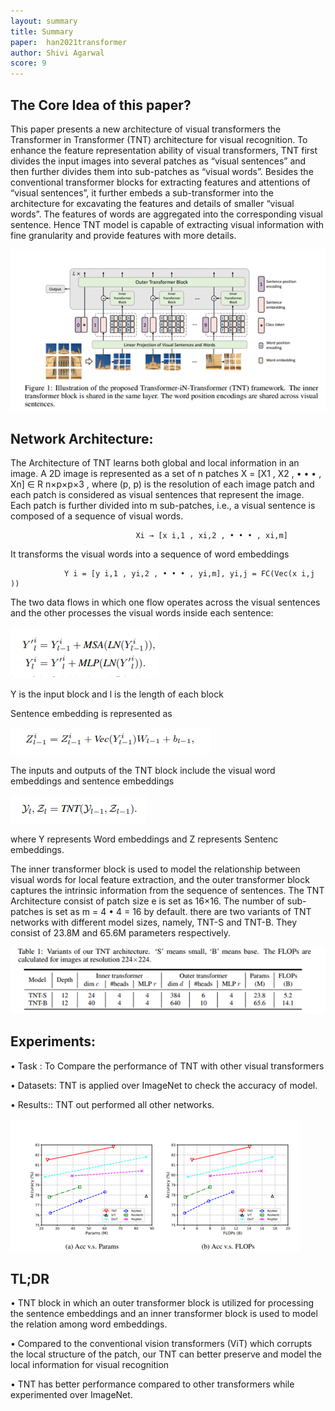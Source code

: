 ```yaml
---
layout: summary
title: Summary
paper:  han2021transformer
author: Shivi Agarwal
score: 9
---
```



## The Core Idea of this paper?
This paper presents a new architecture of visual transformers the Transformer in Transformer (TNT) architecture for visual recognition. To enhance the 
feature representation ability of visual transformers, TNT first divides the input images into several patches as “visual sentences” and then further 
divides them into sub-patches as “visual words”. Besides the conventional transformer blocks for extracting features and attentions of “visual sentences”, 
it further embeds a sub-transformer into the architecture for excavating the features and details of smaller “visual words”. The features of words are 
aggregated into the corresponding visual sentence. Hence TNT model is capable of extracting visual information with fine granularity and provide features 
with more details.

![LeNet](han2021Transformer_1x.png)

## Network Architecture:

The Architecture of TNT learns both global and local information in an image. A 2D image is represented as a set of n patches X = [X1 , X2 , • • • , Xn] 
∈ R n×p×p×3 , where (p, p) is the resolution of each image patch and each patch is considered as visual sentences that represent the image. Each patch is 
further divided into m sub-patches, i.e., a visual sentence is composed of a sequence of visual words.

								Xi → [x i,1 , xi,2 , • • • , xi,m]
								
It transforms the visual words into a sequence of word embeddings

				Y i = [y i,1 , yi,2 , • • • , yi,m], yi,j = FC(Vec(x i,j ))
				
The two data flows in which one flow operates across the visual sentences and the other processes the visual words inside each sentence:
					
![LeNet](han2021Transformer_2x.png)

Y is the input block and l is the length of each block

Sentence embedding is represented as 

![LeNet](han2021Transformer_3x.png)

The inputs and outputs of the TNT block include the visual word embeddings and sentence embeddings

![LeNet](han2021Transformer_4x.png)

where Y represents Word embeddings and Z represents Sentenc embeddings.

The inner transformer block is used to model the relationship between visual words for local feature extraction, and the outer transformer block captures 
the intrinsic information from the sequence of sentences. The TNT Architecture consist of patch size e is set as 16×16. The number of sub-patches is set 
as m = 4 • 4 = 16 by default. there are two variants of TNT networks with different model sizes, namely, TNT-S and TNT-B. They consist of 23.8M and 65.6M 
parameters respectively.

![LeNet](han2021Transformer_5x.png)

## Experiments: 

• Task : To Compare  the performance of TNT with other visual transformers

• Datasets: TNT is applied over ImageNet to check the accuracy of model.

• Results:: TNT out performed all other networks.

![LeNet](han2021Transformer_6x.png)


## TL;DR
•  TNT block in which an outer transformer block is utilized for processing the sentence embeddings and an inner transformer block is used to model the 
   relation among word embeddings.

•  Compared to the conventional vision transformers (ViT) which corrupts the local structure of the patch, our TNT can better preserve and model the local 
   information for visual recognition

•  TNT has better performance compared to other transformers while experimented over ImageNet.